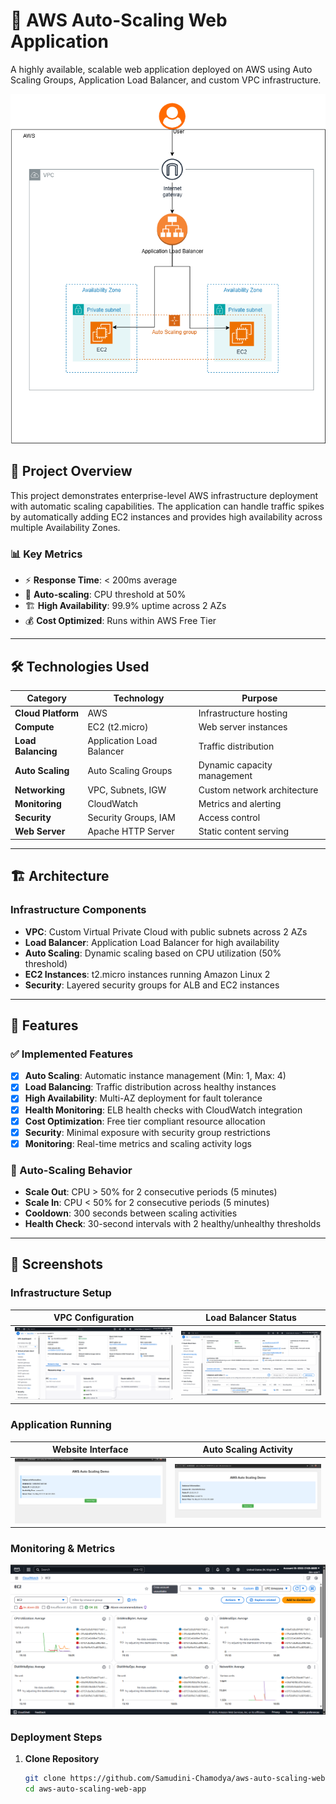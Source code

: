 # 🚀 AWS Auto-Scaling Web Application

A highly available, scalable web application deployed on AWS using Auto Scaling Groups, Application Load Balancer, and custom VPC infrastructure.

![Architecture](docs/screenshots/1.Cloud_Diagram.drawio.png)

## 🎯 **Project Overview**

This project demonstrates enterprise-level AWS infrastructure deployment with automatic scaling capabilities. The application can handle traffic spikes by automatically adding EC2 instances and provides high availability across multiple Availability Zones.


### **📊 Key Metrics**
- ⚡ **Response Time**: < 200ms average
- 🔄 **Auto-scaling**: CPU threshold at 50%
- 🏗️ **High Availability**: 99.9% uptime across 2 AZs
- 💰 **Cost Optimized**: Runs within AWS Free Tier

---

## 🛠️ **Technologies Used**

| **Category** | **Technology** | **Purpose** |
|--------------|----------------|-------------|
| **Cloud Platform** | AWS | Infrastructure hosting |
| **Compute** | EC2 (t2.micro) | Web server instances |
| **Load Balancing** | Application Load Balancer | Traffic distribution |
| **Auto Scaling** | Auto Scaling Groups | Dynamic capacity management |
| **Networking** | VPC, Subnets, IGW | Custom network architecture |
| **Monitoring** | CloudWatch | Metrics and alerting |
| **Security** | Security Groups, IAM | Access control |
| **Web Server** | Apache HTTP Server | Static content serving |

---

## 🏗️ **Architecture**

### **Infrastructure Components**
- **VPC**: Custom Virtual Private Cloud with public subnets across 2 AZs
- **Load Balancer**: Application Load Balancer for high availability
- **Auto Scaling**: Dynamic scaling based on CPU utilization (50% threshold)
- **EC2 Instances**: t2.micro instances running Amazon Linux 2
- **Security**: Layered security groups for ALB and EC2 instances

---

## 🚀 **Features**

### **✅ Implemented Features**
- [x] **Auto Scaling**: Automatic instance management (Min: 1, Max: 4)
- [x] **Load Balancing**: Traffic distribution across healthy instances
- [x] **High Availability**: Multi-AZ deployment for fault tolerance
- [x] **Health Monitoring**: ELB health checks with CloudWatch integration
- [x] **Cost Optimization**: Free tier compliant resource allocation
- [x] **Security**: Minimal exposure with security group restrictions
- [x] **Monitoring**: Real-time metrics and scaling activity logs

### **🔄 Auto-Scaling Behavior**
- **Scale Out**: CPU > 50% for 2 consecutive periods (5 minutes)
- **Scale In**: CPU < 50% for 2 consecutive periods (5 minutes)
- **Cooldown**: 300 seconds between scaling activities
- **Health Check**: 30-second intervals with 2 healthy/unhealthy thresholds

---

## 📸 **Screenshots**

### **Infrastructure Setup**
| VPC Configuration | Load Balancer Status |
|:-----------------:|:--------------------:|
| ![VPC](docs/screenshots/8.vpc-networking.png) | ![ALB](docs/screenshots/6.application-load-balancer.png) |

### **Application Running**
| Website Interface | Auto Scaling Activity |
|:-----------------:|:---------------------:|
| ![Website](docs/screenshots/3.webapp_instance-1.png) |![Website](docs/screenshots/2.webapp_instance-2.png) | ![Scaling](docs/screenshots/12.scaling-activity-2.png) |

### **Monitoring & Metrics**
![CloudWatch Metrics](docs/screenshots/9.cloudwatch-metrics.png)



### **Deployment Steps**
1. **Clone Repository**
   ```bash
   git clone https://github.com/Samudini-Chamodya/aws-auto-scaling-web-app.git
   cd aws-auto-scaling-web-app
